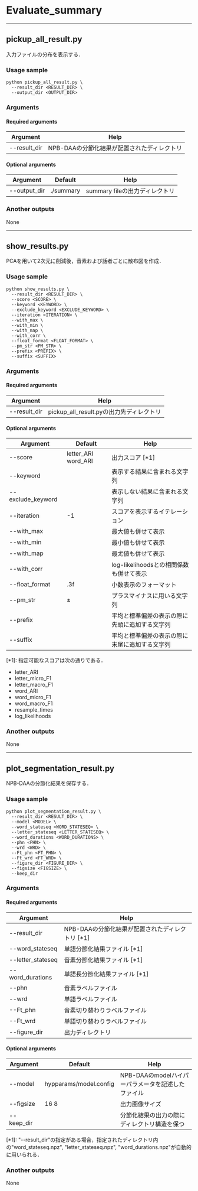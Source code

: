 # Evaluate_summary

----
## pickup_all_result.py
入力ファイルの分布を表示する．

### Usage sample
```
python pickup_all_result.py \
  --result_dir <RESULT_DIR> \
  --output_dir <OUTPUT_DIR>
```

### Arguments

#### Required arguments
| Argument | Help |
|----------|------|
| --result_dir | NPB-DAAの分節化結果が配置されたディレクトリ |

#### Optional arguments
| Argument | Default | Help |
|----------|---------|------|
| --output_dir | ./summary | summary fileの出力ディレクトリ |

### Another outputs
None

----
## show_results.py
PCAを用いて2次元に削減後，音素および話者ごとに散布図を作成．

### Usage sample
```
python show_results.py \
  --result_dir <RESULT_DIR> \
  --score <SCORE> \
  --keyword <KEYWORD> \
  --exclude_keyword <EXCLUDE_KEYWORD> \
  --iteration <ITERATION> \
  --with_max \
  --with_min \
  --with_map \
  --with_corr \
  --float_format <FLOAT_FORMAT> \
  --pm_str <PM_STR> \
  --prefix <PREFIX> \
  --suffix <SUFFIX>
```

### Arguments

#### Required arguments
| Argument | Help |
|----------|------|
| --result_dir | pickup_all_result.pyの出力先ディレクトリ |

#### Optional arguments
| Argument | Default | Help |
|----------|---------|------|
| --score | letter_ARI word_ARI | 出力スコア \[\*1\] |
| --keyword | | 表示する結果に含まれる文字列 |
| --exclude_keyword | | 表示しない結果に含まれる文字列 |
| --iteration | -1 | スコアを表示するイテレーション |
| --with_max | | 最大値も併せて表示 |
| --with_min | | 最小値も併せて表示 |
| --with_map | | 最尤値も併せて表示 |
| --with_corr | | log-likelihoodsとの相関係数も併せて表示 |
| --float_format | .3f | 小数表示のフォーマット |
| --pm_str | ± | プラスマイナスに用いる文字列 |
| --prefix | | 平均と標準偏差の表示の際に先頭に追加する文字列 |
| --suffix | | 平均と標準偏差の表示の際に末尾に追加する文字列 |

\[\*1\]:
指定可能なスコアは次の通りである．
* letter_ARI
* letter_micro_F1
* letter_macro_F1
* word_ARI
* word_micro_F1
* word_macro_F1
* resample_times
* log_likelihoods

### Another outputs
None

----
## plot_segmentation_result.py
NPB-DAAの分節化結果を保存する．

### Usage sample
```
python plot_segmentation_result.py \
  --result_dir <RESULT_DIR> \
  --model <MODEL> \
  --word_stateseq <WORD_STATESEQ> \
  --letter_stateseq <LETTER_STATESEQ> \
  --word_durations <WORD_DURATIONS> \
  --phn <PHN> \
  --wrd <WRD> \
  --Ft_phn <FT_PHN> \
  --Ft_wrd <FT_WRD> \
  --figure_dir <FIGURE_DIR> \
  --figsize <FIGSIZE> \
  --keep_dir
```

### Arguments

#### Required arguments
| Argument | Help |
|----------|------|
| --result_dir | NPB-DAAの分節化結果が配置されたディレクトリ \[\*1\] |
| --word_stateseq | 単語分節化結果ファイル \[\*1\] |
| --letter_stateseq | 音素分節化結果ファイル \[\*1\] |
| --word_durations | 単語長分節化結果ファイル \[\*1\] |
| --phn | 音素ラベルファイル |
| --wrd | 単語ラベルファイル |
| --Ft_phn | 音素切り替わりラベルファイル |
| --Ft_wrd | 単語切り替わりラベルファイル |
| --figure_dir | 出力ディレクトリ |

#### Optional arguments
| Argument | Default | Help |
|----------|---------|------|
| --model | hypparams/model.config | NPB-DAAのmodelハイパーパラメータを記述したファイル |
| --figsize | 16 8 | 出力画像サイズ |
| --keep_dir | | 分節化結果の出力の際にディレクトリ構造を保つ |

\[\*1\]:
"--result_dir"の指定がある場合，指定されたディレクトリ内の"word_stateseq.npz", "letter_stateseq.npz", "word_durations.npz"が自動的に用いられる．

### Another outputs
None
